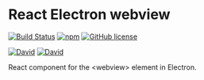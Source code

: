 React Electron webview
=============================

[![Build Status](https://travis-ci.org/keokilee/react-electron-webview.svg?branch=master)](https://travis-ci.org/keokilee/react-electron-webview)
[![npm](https://img.shields.io/npm/v/react-electron-webview.svg)]()
[![GitHub license](https://img.shields.io/github/license/keokilee/react-electron-webview.svg)]()

[![David](https://img.shields.io/david/keokilee/react-electron-webview.svg)]()
[![David](https://img.shields.io/david/dev/keokilee/react-electron-webview.svg)]()

React component for the &lt;webview&gt; element in Electron.

